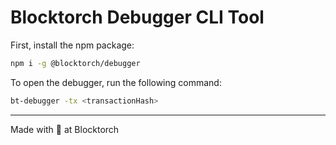 # Blocktorch Debugger CLI Tool

First, install the npm package:
```bash
npm i -g @blocktorch/debugger
```

To open the debugger, run the following command:
```bash
bt-debugger -tx <transactionHash>
```

---

Made with 💛 at Blocktorch